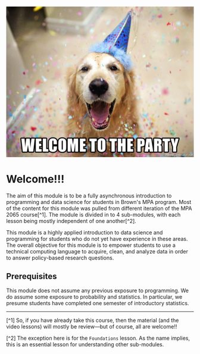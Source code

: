 
![](./assets/images/welcome-to-the-party.jpg)


# Welcome!!!

The aim of this module is to be a fully asynchronous introduction to programming and data science for students in Brown's MPA program. Most of the content for this module was pulled from different iteration of the MPA 2065 course[^1]. The module is divided in to 4 sub-modules, with each lesson being mostly independent of one another[^2].

This module is a highly applied introduction to data science and programming for students who do not yet have experience in these areas. The overall objective for this module is to empower students to use a technical computing language to acquire, clean, and analyze data in order to answer policy-based research questions.

## Prerequisites
This module does not assume any previous exposure to programming. We do assume some exposure to probability and statistics. In particular, we presume students have completed one semester of introductory statistics. 











___
[^1] So, if you have already take this course, then the material (and the video lessons) will mostly be review—but of course, all are welcome!!

[^2] The exception here is for the `Foundations` lesson. As the name implies, this is an essential lesson for understanding other sub-modules.